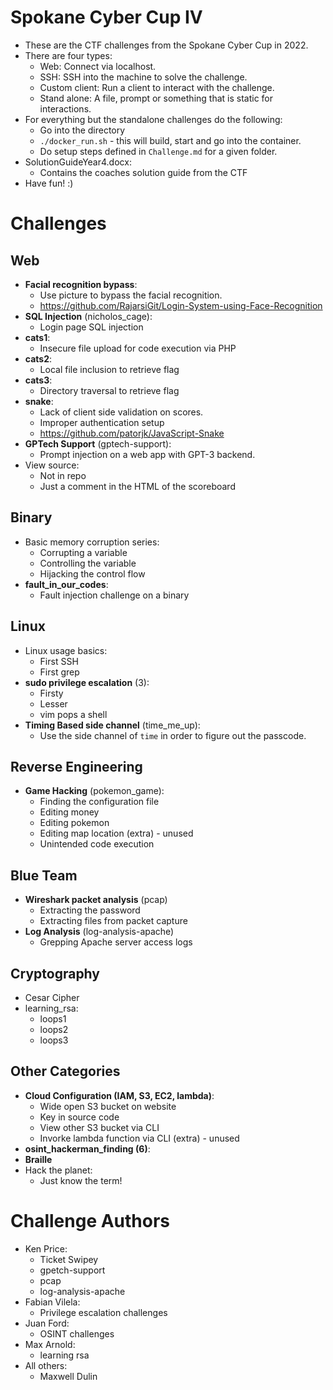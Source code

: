 # Spokane Cyber Cup IV
- These are the CTF challenges from the Spokane Cyber Cup in 2022. 
- There are four types: 
	- Web: Connect via localhost. 
	- SSH: SSH into the machine to solve the challenge.
	- Custom client: Run a client to interact with the challenge.
	- Stand alone: A file, prompt or something that is static for interactions.
- For everything but the standalone challenges do the following: 
	- Go into the directory
	- ``./docker_run.sh`` - this will build, start and go into the container. 
	- Do setup steps defined in ``Challenge.md`` for a given folder.
- SolutionGuideYear4.docx:
	- Contains the coaches solution guide from the CTF
- Have fun! :)

# Challenges
## Web 
- **Facial recognition bypass**: 
	- Use picture to bypass the facial recognition. 
	- https://github.com/RajarsiGit/Login-System-using-Face-Recognition
- **SQL Injection** (nicholos_cage):
	- Login page SQL injection
- **cats1**:
	- Insecure file upload for code execution via PHP
- **cats2**:
	- Local file inclusion to retrieve flag
- **cats3**:
	- Directory traversal to retrieve flag
- **snake**:
	- Lack of client side validation on scores. 
	- Improper authentication setup
	- https://github.com/patorjk/JavaScript-Snake
- **GPTech Support** (gptech-support):
	- Prompt injection on a web app with GPT-3 backend.
- View source:
	- Not in repo
	- Just a comment in the HTML of the scoreboard

## Binary 
- Basic memory corruption series: 
	- Corrupting a variable
	- Controlling the variable
	- Hijacking the control flow
- **fault_in_our_codes**:
	- Fault injection challenge on a binary
	
## Linux 
- Linux usage basics:
	- First SSH
	- First grep
- **sudo privilege escalation** (3):
	- Firsty
	- Lesser
	- vim pops a shell
- **Timing Based side channel** (time_me_up): 
	- Use the side channel of `time` in order to figure out the passcode. 

## Reverse Engineering 
- **Game Hacking** (pokemon_game): 
	- Finding the configuration file
	- Editing money
	- Editing pokemon 
	- Editing map location (extra) - unused
	- Unintended code execution

## Blue Team 
- **Wireshark packet analysis** (pcap)
	- Extracting the password
	- Extracting files from packet capture
- **Log Analysis** (log-analysis-apache)
	- Grepping Apache server access logs

## Cryptography
- Cesar Cipher
- learning_rsa:
	- loops1 
	- loops2
	- loops3


## Other Categories
- **Cloud Configuration (IAM, S3, EC2, lambda)**:
	- Wide open S3 bucket on website
	- Key in source code
	- View other S3 bucket via CLI
	- Invorke lambda function via CLI (extra) - unused
- **osint_hackerman_finding (6)**:
- **Braille**
- Hack the planet: 
	- Just know the term!


# Challenge Authors
- Ken Price: 
	- Ticket Swipey
	- gpetch-support
	- pcap 
	- log-analysis-apache
- Fabian Vilela:
	- Privilege escalation challenges
- Juan Ford: 
	- OSINT challenges
- Max Arnold: 
	- learning rsa
- All others: 
	- Maxwell Dulin